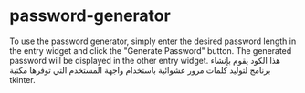 # password-generator
To use the password generator, simply enter the desired password length in the entry widget and click the "Generate Password" button. The generated password will be displayed in the other entry widget.
هذا الكود يقوم بإنشاء برنامج لتوليد كلمات مرور عشوائية باستخدام واجهة المستخدم التي توفرها مكتبة tkinter.
